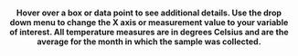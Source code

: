 <p><h4><center>Hover over a box or data point to see additional details. Use the drop down menu to change the X axis or measurement value to your variable of interest. All temperature measures are in degrees Celsius and are the average for the month in which the sample was collected.<br></p></h4></center>
<br>
<br>